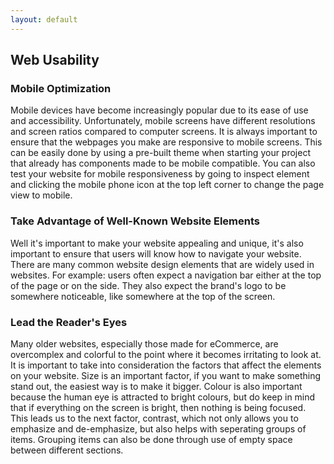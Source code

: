 ```yaml
---
layout: default
---
```


## Web Usability

### Mobile Optimization
Mobile devices have become increasingly popular due to its ease of use and accessibility. Unfortunately, mobile screens have different resolutions and screen ratios compared to computer screens. It is always important to ensure that the webpages you make are responsive to mobile screens. This can be easily done by using a pre-built theme when starting your project that already has components made to be mobile compatible. You can also test your website for mobile responsiveness by going to inspect element and clicking the mobile phone icon at the top left corner to change the page view to mobile.

### Take Advantage of Well-Known Website Elements
Well it's important to make your website appealing and unique, it's also important to ensure that users will know how to navigate your website. There are many common website design elements that are widely used in websites. For example: users often expect a navigation bar either at the top of the page or on the side. They also expect the brand's logo to be somewhere noticeable, like somewhere at the top of the screen.

### Lead the Reader's Eyes
Many older websites, especially those made for eCommerce, are overcomplex and colorful to the point where it becomes irritating to look at. It is important to take into consideration the factors that affect the elements on your website. Size is an important factor, if you want to make something stand out, the easiest way is to make it bigger. Colour is also important because the human eye is attracted to bright colours, but do keep in mind that if everything on the screen is bright, then nothing is being focused. This leads us to the next factor, contrast, which not only allows you to emphasize and de-emphasize, but also helps with seperating groups of items. Grouping items can also be done through use of empty space between different sections.